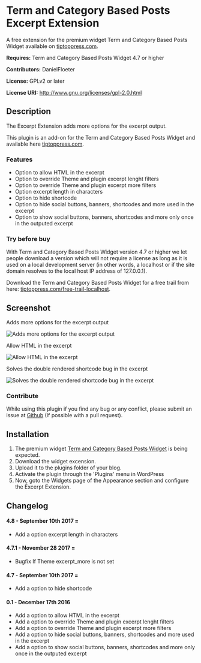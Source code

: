 Term and Category Based Posts Excerpt Extension
===============================================

A free extension for the premium widget Term and Category Based Posts Widget available on <a target="_blank" href="http://tiptoppress.com/?utm_source=github&utm_campaign=description_eext&utm_medium=web">tiptoppress.com</a>.

**Requires:** Term and Category Based Posts Widget 4.7 or higher

**Contributors:** DanielFloeter
  
**License:** GPLv2 or later 
  
**License URI:** http://www.gnu.org/licenses/gpl-2.0.html


## Description
The Excerpt Extension adds more options for the excerpt output.

This plugin is an add-on for the Term and Category Based Posts Widget and available here <a target="_blank" href="http://tiptoppress.com/?utm_source=wordpress_org&utm_campaign=description_eext&utm_medium=web">tiptoppress.com</a>.

### Features
* Option to allow HTML in the excerpt
* Option to override Theme and plugin excerpt lenght filters
* Option to override Theme and plugin excerpt more filters
* Option excerpt length in characters
* Option to hide shortcode
* Option to hide social buttons, banners, shortcodes and more used in the excerpt
* Option to show social buttons, banners, shortcodes and more only once in the outputed excerpt

### Try before buy

With Term and Category Based Posts Widget version 4.7 or higher we let people download a version which will not require a license as long as it is used on a local development server (in other words, a localhost or if the site domain resolves to the local host IP address of 127.0.0.1).

Download the Term and Category Based Posts Widget for a free trail from here: [tiptoppress.com/free-trail-localhost](http://tiptoppress.com/free-trail-localhost/?utm_source=wordpress_org&utm_campaign=try_befor_buy_eext&utm_medium=web).

## Screenshot
Adds more options for the excerpt output

![Adds more options for the excerpt output](https://github.com/tiptoppress/term-posts-excerpt-extension/blob/master/screenshot-1.PNG?raw=true "Adds more options for the excerpt output")

Allow HTML in the excerpt

![Allow HTML in the excerpt](https://github.com/tiptoppress/term-posts-excerpt-extension/blob/master/screenshot-2.PNG?raw=true "Allow HTML in the excerpt")

Solves the double rendered shortcode bug in the excerpt

![Solves the double rendered shortcode bug in the excerpt](https://github.com/tiptoppress/term-posts-excerpt-extension/blob/master/screenshot-3.PNG?raw=true "Solves the double rendered shortcode bug in the excerpt")


### Contribute
While using this plugin if you find any bug or any conflict, please submit an issue at 
[Github](https://github.com/tiptoppress/term-posts-excerpt-extension) (If possible with a pull request). 

## Installation
1. The premium widget <a target="_blank" href="http://tiptoppress.com/?utm_source=github&utm_campaign=installation_eext&utm_medium=web">Term and Category Based Posts Widget</a> is being expected.
2. Download the widget excension.
3. Upload it to the plugins folder of your blog.
4. Activate the plugin through the 'Plugins' menu in WordPress
5. Now, goto the Widgets page of the Appearance section and configure the Excerpt Extension.

## Changelog
#### 4.8 - September 10th 2017 =
* Add a option excerpt length in characters

#### 4.7.1 - November 28 2017 =
* Bugfix If Theme excerpt_more is not set

#### 4.7 - September 10th 2017 =
* Add a option to hide shortcode

#### 0.1 - December 17th 2016
* Add a option to allow HTML in the excerpt
* Add a option to override Theme and plugin excerpt lenght filters
* Add a option to override Theme and plugin excerpt more filters
* Add a option to hide social buttons, banners, shortcodes and more used in the excerpt
* Add a option to show social buttons, banners, shortcodes and more only once in the outputed excerpt